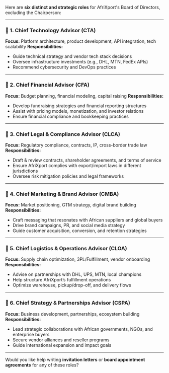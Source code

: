 Here are **six distinct and strategic roles** for AfriXport's Board of Directors, excluding the Chairperson:

---

### 🔹 1. **Chief Technology Advisor (CTA)**

**Focus:** Platform architecture, product development, API integration, tech scalability
**Responsibilities:**

* Guide technical strategy and vendor tech stack decisions
* Oversee infrastructure investments (e.g., DHL, MTN, FedEx APIs)
* Recommend cybersecurity and DevOps practices

---

### 🔹 2. **Chief Financial Advisor (CFA)**

**Focus:** Budget planning, financial modeling, capital raising
**Responsibilities:**

* Develop fundraising strategies and financial reporting structures
* Assist with pricing models, monetization, and investor relations
* Ensure financial compliance and bookkeeping practices

---

### 🔹 3. **Chief Legal & Compliance Advisor (CLCA)**

**Focus:** Regulatory compliance, contracts, IP, cross-border trade law
**Responsibilities:**

* Draft & review contracts, shareholder agreements, and terms of service
* Ensure AfriXport complies with export/import laws in different jurisdictions
* Oversee risk mitigation policies and legal frameworks

---

### 🔹 4. **Chief Marketing & Brand Advisor (CMBA)**

**Focus:** Market positioning, GTM strategy, digital brand building
**Responsibilities:**

* Craft messaging that resonates with African suppliers and global buyers
* Drive brand campaigns, PR, and social media strategy
* Guide customer acquisition, conversion, and retention strategies

---

### 🔹 5. **Chief Logistics & Operations Advisor (CLOA)**

**Focus:** Supply chain optimization, 3PL/Fulfillment, vendor onboarding
**Responsibilities:**

* Advise on partnerships with DHL, UPS, MTN, local champions
* Help structure AfriXport’s fulfillment operations
* Optimize warehouse, pickup/drop-off, and delivery flows

---

### 🔹 6. **Chief Strategy & Partnerships Advisor (CSPA)**

**Focus:** Business development, partnerships, ecosystem building
**Responsibilities:**

* Lead strategic collaborations with African governments, NGOs, and enterprise buyers
* Secure vendor alliances and reseller programs
* Guide international expansion and impact goals

---

Would you like help writing **invitation letters** or **board appointment agreements** for any of these roles?
